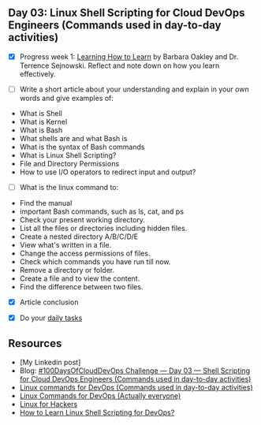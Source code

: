 ## Day 03: Linux Shell Scripting for Cloud DevOps Engineers (Commands used in day-to-day activities)


- [x] Progress week 1: [Learning How to Learn](https://www.coursera.org/learn/learning-how-to-learn) by Barbara Oakley and Dr. Terrence Sejnowski. Reflect and note down on how you learn effectively.

- [ ] Write a short article about your understanding and explain in your own words and give examples of:
- What is Shell
- What is Kernel
- What is Bash
- What shells are and what Bash is
- What is the syntax of Bash commands
- What is Linux Shell Scripting?
- File and Directory Permissions
- How to use I/O operators to redirect input and output?

- [ ] What is the linux command to:
- Find the manual
- important Bash commands, such as ls, cat, and ps
- Check your present working directory.
- List all the files or directories including hidden files.
- Create a nested directory A/B/C/D/E
- View what's written in a file.
- Change the access permissions of files.
- Check which commands you have run till now.
- Remove a directory or folder.
- Create a file and to view the content.
- Find the difference between two files.


- [x] Article conclusion
- [x] Do your [daily tasks](https://github.com/agcdtmr/100DaysOfCloudDevOps/blob/main/README.md#do-the-work-work-work-work)


## Resources

- [My Linkedin post]
- Blog: [#100DaysOfCloudDevOps Challenge — Day 03 — Shell Scripting for Cloud DevOps Engineers (Commands used in day-to-day activities)]()
- [Linux commands for DevOps (Commands used in day-to-day activities)](https://www.linkedin.com/pulse/linux-commands-devops-used-day-to-day-activit-chetan-/)
- [Linux Commands for DevOps (Actually everyone)](https://github.com/MichaelCade/90DaysOfDevOps/blob/main/2022/Days/day15.md)
- [Linux for Hackers](https://www.youtube.com/watch?v=VbEx7B_PTOE)
- [How to Learn Linux Shell Scripting for DevOps?](https://devopscube.com/linux-shell-scripting-for-devops/)


